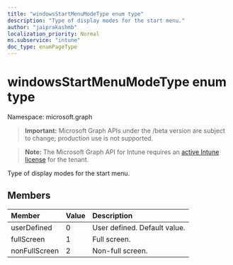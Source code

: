 ```yaml
---
title: "windowsStartMenuModeType enum type"
description: "Type of display modes for the start menu."
author: "jaiprakashmb"
localization_priority: Normal
ms.subservice: "intune"
doc_type: enumPageType
---
```


# windowsStartMenuModeType enum type

Namespace: microsoft.graph

> **Important:** Microsoft Graph APIs under the /beta version are subject to change; production use is not supported.

> **Note:** The Microsoft Graph API for Intune requires an [active Intune license](https://go.microsoft.com/fwlink/?linkid=839381) for the tenant.

Type of display modes for the start menu.

## Members
|Member|Value|Description|
|:---|:---|:---|
|userDefined|0|User defined. Default value.|
|fullScreen|1|Full screen.|
|nonFullScreen|2|Non-full screen.|
